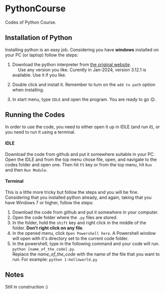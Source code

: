 # PythonCourse
Codes of Python Course.

## Installation of Python
Installing python is an easy job. Considering you have **windows** installed on your PC (or laptop) follow the steps:
1. Download the python interpreter from [the original website](https://www.python.org/downloads/).\
&emsp; Use any version you like. Curently in Jan-2024, version 3.12.1 is available. Use it if you like.

2. Double click and install it. Remember to turn on the `add to path` option when installing.

3. In start menu, type `IDLE` and open the program. You are ready to go :relieved:.

## Running the Codes
In order to use the code, you need to either open it up in IDLE (and run it), or you need to run it using a terminal.  
#### IDLE
Download the code from github and put it somewhere suitable in your PC. Open the IDLE and from the top menu chose file, open, and navigate to the codes folder and open one. Then hit `F5` key or from the top menu, hit `Run` and then `Run Module`.

#### Terminal
This is a little more tricky but follow the steps and you will be fine. \
Considering that you installed python already, and again, taking that you have Windows 7 or higher, follow the steps:
1. Download the code from github and put it somewhere in your computer.
2. Open the code folder where the `.py` files are stored.
3. In the folder, hold the `shift` key and right click in the middle of the folder. __Don't right click on any file__.
4. In the opened menu, click `Open Powershell here`. A Powershell window will open with it's directory set to the current code folder.
5. In the powershell, type in the following command and your code will run. \
`python [name_of_the_code].py`. \
Replace the *name_of_the_code* with the name of the file that you want to run. For example: `python 1-helloworld.py`

## Notes
Still in construction :)
